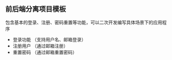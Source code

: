 ## 前后端分离项目模板

包含基本的登录、注册、密码重置等功能，可以二次开发编写具体场景下的应用程序

* 登录功能 （支持用户名、邮箱登录）
* 注册用户 （通过邮箱注册）
* 重置密码 （通过邮箱重置密码）